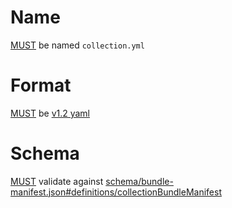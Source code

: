 # Name

[MUST](index.md#mustmay) be named `collection.yml`

# Format

[MUST](index.md#mustmay) be
[v1.2 yaml](http://www.yaml.org/spec/1.2/spec.html)

# Schema

[MUST](index.md#mustmay) validate against
[schema/bundle-manifest.json#definitions/collectionBundleManifest](schema/bundle-manifest.json#definitions/collectionBundleManifest)

